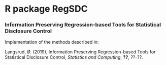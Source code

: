 #  R package RegSDC

### Information Preserving Regression-based Tools for Statistical Disclosure Control

Implementation of the methods described in: 


Langsrud, Ø. (2019), Information Preserving Regression-based Tools for Statistical Disclosure Control, *Statistics and Computing*, **??**, ??-??. 

 